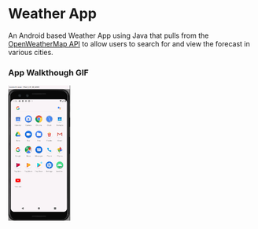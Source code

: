 # Weather App
An Android based Weather App using Java that pulls from the [OpenWeatherMap API](https://openweathermap.org/) to allow users to search for and view the forecast in various cities.

### App Walkthough GIF

<img src="WeatherGIF.gif" width=25% height=25%><br>
